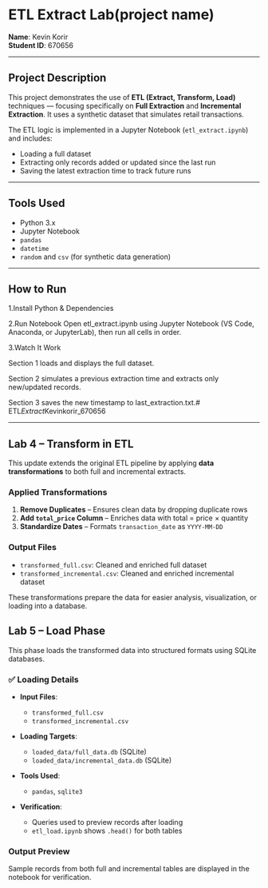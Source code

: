 # ETL Extract Lab(project name)

**Name**: Kevin Korir  
**Student ID**: 670656

---

##  Project Description

This project demonstrates the use of **ETL (Extract, Transform, Load)** techniques — focusing specifically on **Full Extraction** and **Incremental Extraction**. It uses a synthetic dataset that simulates retail transactions.

The ETL logic is implemented in a Jupyter Notebook (`etl_extract.ipynb`) and includes:
- Loading a full dataset
- Extracting only records added or updated since the last run
- Saving the latest extraction time to track future runs

---

##  Tools Used

- Python 3.x
- Jupyter Notebook
- `pandas`
- `datetime`
- `random` and `csv` (for synthetic data generation)

---

## How to Run

1.Install Python & Dependencies  
   
2.Run Notebook
Open etl_extract.ipynb using Jupyter Notebook (VS Code, Anaconda, or JupyterLab), then run all cells in order.

3.Watch It Work

Section 1 loads and displays the full dataset.

Section 2 simulates a previous extraction time and extracts only new/updated records.

Section 3 saves the new timestamp to last_extraction.txt.#   E T L _ E x t r a c t _ K e v i n k o r i r _ 6 7 0 6 5 6 

---

##  Lab 4 – Transform in ETL

This update extends the original ETL pipeline by applying **data transformations** to both full and incremental extracts.

###  Applied Transformations

1. **Remove Duplicates** – Ensures clean data by dropping duplicate rows  
2. **Add `total_price` Column** – Enriches data with total = price × quantity  
3. **Standardize Dates** – Formats `transaction_date` as `YYYY-MM-DD`

###  Output Files

- `transformed_full.csv`: Cleaned and enriched full dataset  
- `transformed_incremental.csv`: Cleaned and enriched incremental dataset  

These transformations prepare the data for easier analysis, visualization, or loading into a database.



##  Lab 5 – Load Phase

This phase loads the transformed data into structured formats using SQLite databases.

### ✅ Loading Details

- **Input Files**:  
  - `transformed_full.csv`  
  - `transformed_incremental.csv`

- **Loading Targets**:  
  - `loaded_data/full_data.db` (SQLite)
  - `loaded_data/incremental_data.db` (SQLite)

- **Tools Used**:  
  - `pandas`, `sqlite3`

- **Verification**:  
  - Queries used to preview records after loading
  - `etl_load.ipynb` shows `.head()` for both tables

###  Output Preview

Sample records from both full and incremental tables are displayed in the notebook for verification.


